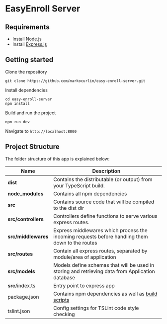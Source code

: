 # EasyEnroll Server

## Requirements
- Install [Node.js](https://nodejs.org/en/)
- Install [Express.js](https://expressjs.com/)

## Getting started
Clone the repository
```
git clone https://github.com/markocurlin/easy-enroll-server.git
```
Install dependencies
```
cd easy-enroll-server
npm install
```
Build and run the project
```
npm run dev
```
  Navigate to `http://localhost:8000`

## Project Structure
The folder structure of this app is explained below:

| Name | Description |
| ------------------------ | --------------------------------------------------------------------------------------------- |
| **dist**                 | Contains the distributable (or output) from your TypeScript build.  |
| **node_modules**         | Contains all  npm dependencies                                                            |
| **src**                  | Contains  source code that will be compiled to the dist dir                               |
| **src/controllers**      | Controllers define functions to serve various express routes.  
| **src/middlewares**      | Express middlewares which process the incoming requests before handling them down to the routes
| **src/routes**           | Contain all express routes, separated by module/area of application                       
| **src/models**           | Models define schemas that will be used in storing and retrieving data from Application database  |
| **src**/index.ts         | Entry point to express app                                                               |
| package.json             | Contains npm dependencies as well as [build scripts](#what-if-a-library-isnt-on-definitelytyped)   | tsconfig.json            | Config settings for compiling source code only written in TypeScript    
| tslint.json              | Config settings for TSLint code style checking  